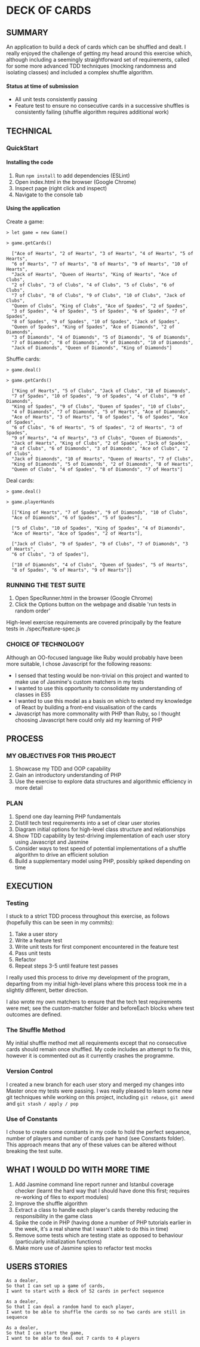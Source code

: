 # DECK OF CARDS

## SUMMARY

An application to build a deck of cards which can be shuffled and dealt. I really enjoyed the challenge of getting my head around this exercise which, although including a seemingly straightforward set of requirements, called for some more advanced TDD techniques (mocking randomness and isolating classes) and included a complex shuffle algorithm.

#### Status at time of submission

- All unit tests consistently passing
- Feature test to ensure no consecutive cards in a successive shuffles is consistently failing (shuffle algorithm requires additional work)

## TECHNICAL

### QuickStart

#### Installing the code

1. Run `npm install` to add dependencies (ESLint)
2. Open index.html in the browser (Google Chrome)
3. Inspect page (right click and inspect)
4. Navigate to the console tab

#### Using the application

Create a game:
```
> let game = new Game()

> game.getCards()

  ["Ace of Hearts", "2 of Hearts", "3 of Hearts", "4 of Hearts", "5 of Hearts",
  "6 of Hearts", "7 of Hearts", "8 of Hearts", "9 of Hearts", "10 of Hearts",
  "Jack of Hearts", "Queen of Hearts", "King of Hearts", "Ace of Clubs",
  "2 of Clubs", "3 of Clubs", "4 of Clubs", "5 of Clubs", "6 of Clubs",
  "7 of Clubs", "8 of Clubs", "9 of Clubs", "10 of Clubs", "Jack of Clubs",
  "Queen of Clubs", "King of Clubs", "Ace of Spades", "2 of Spades",
  "3 of Spades", "4 of Spades", "5 of Spades", "6 of Spades", "7 of Spades",
  "8 of Spades", "9 of Spades", "10 of Spades", "Jack of Spades",
  "Queen of Spades", "King of Spades", "Ace of Diamonds", "2 of Diamonds",
  "3 of Diamonds", "4 of Diamonds", "5 of Diamonds", "6 of Diamonds",
  "7 of Diamonds", "8 of Diamonds", "9 of Diamonds", "10 of Diamonds",
  "Jack of Diamonds", "Queen of Diamonds", "King of Diamonds"]

```

Shuffle cards:
```
> game.deal()

> game.getCards()

  ["King of Hearts", "5 of Clubs", "Jack of Clubs", "10 of Diamonds",
  "7 of Spades", "10 of Spades", "9 of Spades", "4 of Clubs", "9 of Diamonds",
  "King of Spades", "9 of Clubs", "Queen of Spades", "10 of Clubs",
  "4 of Diamonds", "7 of Diamonds", "5 of Hearts", "Ace of Diamonds",
  "Ace of Hearts", "3 of Hearts", "8 of Spades", "6 of Spades", "Ace of Spades",
  "6 of Clubs", "6 of Hearts", "5 of Spades", "2 of Hearts", "3 of Spades",
  "9 of Hearts", "4 of Hearts", "3 of Clubs", "Queen of Diamonds",
  "Jack of Hearts", "King of Clubs", "2 of Spades", "Jack of Spades",
  "8 of Clubs", "6 of Diamonds", "3 of Diamonds", "Ace of Clubs", "2 of Clubs",
  "Jack of Diamonds", "10 of Hearts", "Queen of Hearts", "7 of Clubs",
  "King of Diamonds", "5 of Diamonds", "2 of Diamonds", "8 of Hearts",
  "Queen of Clubs", "4 of Spades", "8 of Diamonds", "7 of Hearts"]
```

Deal cards:
```
> game.deal()

> game.playerHands

  [["King of Hearts", "7 of Spades", "9 of Diamonds", "10 of Clubs",
  "Ace of Diamonds", "6 of Spades", "5 of Spades"],

  ["5 of Clubs", "10 of Spades", "King of Spades", "4 of Diamonds",
  "Ace of Hearts", "Ace of Spades", "2 of Hearts"],

  ["Jack of Clubs", "9 of Spades", "9 of Clubs", "7 of Diamonds", "3 of Hearts",
  "6 of Clubs", "3 of Spades"],

  ["10 of Diamonds", "4 of Clubs", "Queen of Spades", "5 of Hearts",
  "8 of Spades", "6 of Hearts", "9 of Hearts"]]
```

### RUNNING THE TEST SUITE

1. Open SpecRunner.html in the browser (Google Chrome)
2. Click the Options button on the webpage and disable 'run tests in random order'

High-level exercise requirements are covered principally by the feature tests in ./spec/feature-spec.js

### CHOICE OF TECHNOLOGY

Although an OO-focused language like Ruby would probably have been more suitable, I chose Javascript for the following reasons:
- I sensed that testing would be non-trivial on this project and wanted to make use of Jasmine's custom matchers in my tests
- I wanted to use this opportunity to consolidate my understanding of classes in ES5
- I wanted to use this model as a basis on which to extend my knowledge of React by building a front-end visualisation of the cards
- Javascript has more commonality with PHP than Ruby, so I thought choosing Javascript here could only aid my learning of PHP

## PROCESS

### MY OBJECTIVES FOR THIS PROJECT
1. Showcase my TDD and OOP capability
2. Gain an introductory understanding of PHP
3. Use the exercise to explore data structures and algorithmic efficiency in more detail

### PLAN
1. Spend one day learning PHP fundamentals
2. Distill tech test requirements into a set of clear user stories
3. Diagram initial options for high-level class structure and relationships
4. Show TDD capability by test-driving implementation of each user story using Javascript and Jasmine
5. Consider ways to test speed of potential implementations of a shuffle algorithm to drive an efficient solution
6. Build a supplementary model using PHP, possibly spiked depending on time

## EXECUTION

### Testing
I stuck to a strict TDD process throughout this exercise, as follows (hopefully this can be seen in my commits):
1. Take a user story
2. Write a feature test
3. Write unit tests for first component encountered in the feature test
4. Pass unit tests
5. Refactor
6. Repeat steps 3-5 until feature test passes

I really used this process to drive my development of the program, departing from my initial high-level plans where this process took me in a slightly different, better direction.

I also wrote my own matchers to ensure that the tech test requirements were met; see the custom-matcher folder and beforeEach blocks where test outcomes are defined.

### The Shuffle Method
My initial shuffle method met all requirements except that no consecutive cards should remain once shuffled. My code includes an attempt to fix this, however it is commented out as it currently crashes the programme.

### Version Control
I created a new branch for each user story and merged my changes into Master once my tests were passing. I was really pleased to learn some new git techniques while working on this project, including `git rebase`, `git amend` and `git stash / apply / pop`

### Use of Constants
I chose to create some constants in my code to hold the perfect sequence, number of players and number of cards per hand (see Constants folder). This approach means that any of these values can be altered without breaking the test suite.

## WHAT I WOULD DO WITH MORE TIME
1. Add Jasmine command line report runner and Istanbul coverage checker (learnt the hard way that I should have done this first; requires re-working of files to export modules)
2. Improve the shuffle algorithm
3. Extract a class to handle each player's cards thereby reducing the responsibility in the game class
4. Spike the code in PHP (having done a number of PHP tutorials earlier in the week, it's a real shame that I wasn't able to do this in time)
5. Remove some tests which are testing state as opposed to behaviour (particularly initialization functions)
6. Make more use of Jasmine spies to refactor test mocks

## USERS STORIES
```
As a dealer,
So that I can set up a game of cards,
I want to start with a deck of 52 cards in perfect sequence
```
```
As a dealer,
So that I can deal a random hand to each player,
I want to be able to shuffle the cards so no two cards are still in sequence
```
```
As a dealer,
So that I can start the game,
I want to be able to deal out 7 cards to 4 players
```
